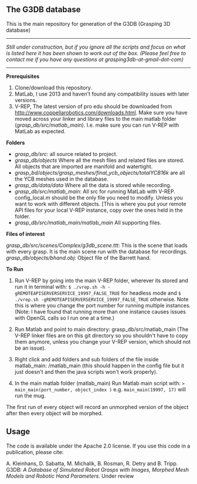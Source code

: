 ## The G3DB database

This is the main repository for generation of the G3DB (Grasping 3D database)

***
*Still under construction, but if you ignore all the scripts and focus on what is listed here it has been shown to work out of the box. (Please feel free to contact me if you have any questions at grasping3db-at-gmail-dot-com)*
***

__Prerequisites__

1. Clone/download this repository.
2. MatLab, I use 2013 and haven't found any compatibility issues with later versions.
3. V-REP, The latest version of pro edu should be downloaded from http://www.coppeliarobotics.com/downloads.html. Make sure you have moved across your linker and library files to the main matlab folder (*grasp_db/src/matlab_main*). I.e. make sure you can run V-REP with MatLab as expected.

__Folders__

- *grasp_db/src*: all source related to project.
- *grasp_db/objects* Where all the mesh files and related files are stored. All objects that are imported are manifold and watertight.
- *grasp_bd/objects/grasp_meshes/final_ycb_objects/totalYCB16k* are all the YCB meshes used in the database.
- *grasp_db/data/data* Where all the data is stored while recording.
- *grasp_db/src/matlab_main*: All src for running MatLab with V-REP. config_local.m should be the only file you need to modify. Unless you want to work with different objects. [This is where you put your remote API files for your local V-REP instance, copy over the ones held in the folder.
- *grasp_db/src/matlab_main/matlab_main* All supporting files.

__Files of interest__

*grasp_db/src/scenes/Complex/g3db_scene.ttt*: This is the scene that loads with every grasp. It is the main scene run with the database for recordings.
*grasp_db/objects/bhand.obj*: Object file of the Barrett hand.

__To Run__

1) Run V-REP by going into the main V-REP folder, wherever its stored and run it in terminal with: `$ ./vrep.sh -h -gREMOTEAPISERVERSERVICE_19997_FALSE_TRUE` for headless mode and `$ ./vrep.sh -gREMOTEAPISERVERSERVICE_19997_FALSE_TRUE` otherwise. Note this is where you change the port number for running multiple instances. (Note: I have found that running more than one instance causes issues with OpenGL calls so I run one at a time.) 

2) Run Matlab and point to main directory: 
grasp\_db/src/matlab\_main (The V-REP linker files are on this git directory so you shouldn't have to copy them anymore, unless you change your V-REP version, which should not be an issue).

3) Right click and add folders and sub folders of the file inside matlab_main:  /matlab_main (this should happen in the config file but it just doesn't and then the java scripts won't work properly).

4) In the main matlab folder (matlab\_main) Run Matlab main script with: `> main_main(port_number, object_index )` e.g. `main_main(19997, 17)` will run the mug. 

The first run of every object will record an unmorphed version of the object after then every object will be morphed. 

## Usage
The code is available under the Apache 2.0 license. If you use this code in a publication, please cite:


A. Kleinhans, D. Sabatta, M. Michalik, B. Rosman, R. Detry and B. Tripp. G3DB: _A Database of Simulated Robot Grasps with Images, Morphed Mesh Models and Robotic Hand Parameters_. Under review

 

